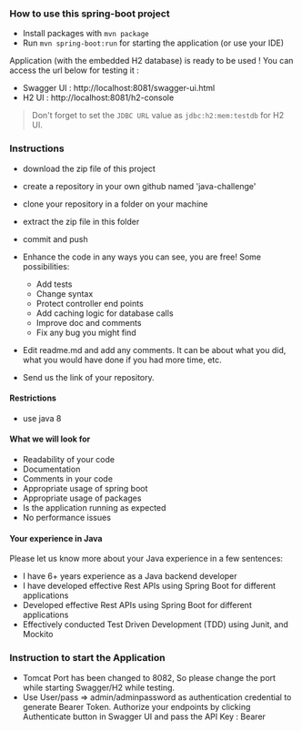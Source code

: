 ### How to use this spring-boot project

- Install packages with `mvn package`
- Run `mvn spring-boot:run` for starting the application (or use your IDE)

Application (with the embedded H2 database) is ready to be used ! You can access the url below for testing it :

- Swagger UI : http://localhost:8081/swagger-ui.html
- H2 UI : http://localhost:8081/h2-console

> Don't forget to set the `JDBC URL` value as `jdbc:h2:mem:testdb` for H2 UI.



### Instructions

- download the zip file of this project
- create a repository in your own github named 'java-challenge'
- clone your repository in a folder on your machine
- extract the zip file in this folder
- commit and push

- Enhance the code in any ways you can see, you are free! Some possibilities:
  - Add tests
  - Change syntax
  - Protect controller end points
  - Add caching logic for database calls
  - Improve doc and comments
  - Fix any bug you might find
- Edit readme.md and add any comments. It can be about what you did, what you would have done if you had more time, etc.
- Send us the link of your repository.

#### Restrictions
- use java 8


#### What we will look for
- Readability of your code
- Documentation
- Comments in your code 
- Appropriate usage of spring boot
- Appropriate usage of packages
- Is the application running as expected
- No performance issues

#### Your experience in Java

Please let us know more about your Java experience in a few sentences: 
- I have 6+ years experience as a Java backend developer
- I have developed effective Rest APIs using Spring Boot for different applications 
- Developed effective Rest APIs using Spring Boot for different applications 
- Effectively conducted Test Driven Development (TDD) using Junit, and Mockito

### Instruction to start the Application ###
- Tomcat Port has been changed to 8082, So please change the port while starting Swagger/H2 while testing.
- Use User/pass => admin/adminpassword as authentication credential to generate Bearer Token. 
  Authorize your endpoints by clicking Authenticate button in Swagger UI and pass the API Key : Bearer <generated token>

 

